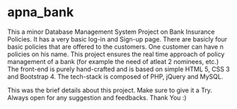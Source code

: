 # apna_bank
This a minor Database Management System Project on Bank Insurance Policies.
It has a very basic log-in and Sign-up page.
There are basicly four basic policies that are offered to the customers. One customer can have n policies on his name.
This project ensures the real time approach of policy management of a bank (for example the need of atleat 2 nominees, etc.)
The front-end is purely hand-crafted and is based on simple HTML 5, CSS 3 and Bootstrap 4.
The tech-stack is composed of PHP, jQuery and MySQL.

This was the brief details about this project. Make sure to give it a Try.
Always open for any suggestion and feedbacks.
Thank You :)
